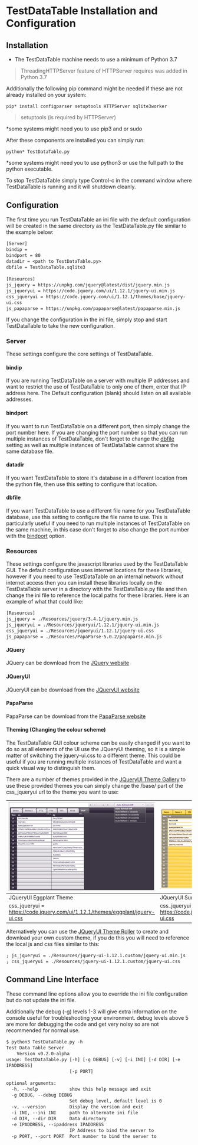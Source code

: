 # TestDataTable Installation and Configuration

## Installation

- The TestDataTable machine needs to use a minimum of Python 3.7
> ThreadingHTTPServer feature of HTTPServer requires was added in Python 3.7

Additionally the following pip command might be needed if these are not already installed on your system:
```
pip* install configparser setuptools HTTPServer sqlite3worker
```
> setuptools (is required by HTTPServer)

\*some systems might need you to use pip3 and or sudo

After these components are installed you can simply run:
```
python* TestDataTable.py
```
\*some systems might need you to use python3 or use the full path to the python executable.

To stop TestDataTable simply type Control-c in the command window where TestDataTable is running and it will shutdown cleanly.

## Configuration

The first time you run TestDataTable an ini file with the default configuration will be created in the same directory as the TestDataTable.py file similar to the example below:

```
[Server]
bindip =
bindport = 80
datadir = <path to TestDataTable.py>
dbfile = TestDataTable.sqlite3

[Resources]
js_jquery = https://unpkg.com/jquery@latest/dist/jquery.min.js
js_jqueryui = https://code.jquery.com/ui/1.12.1/jquery-ui.min.js
css_jqueryui = https://code.jquery.com/ui/1.12.1/themes/base/jquery-ui.css
js_papaparse = https://unpkg.com/papaparse@latest/papaparse.min.js

```

If you change the configuration in the ini file, simply stop and start TestDataTable to take the new configuration.

### Server

These settings configure the core settings of TestDataTable.

#### bindip

If you are running TestDataTable on a server with multiple IP addresses and want to restrict the use of TestDataTable to only one of them, enter that IP address here. The Default configuration (blank) should listen on all available addresses.

#### bindport

If you want to run TestDataTable on a different port, then simply change the port number here. If you are changing the port number so that you can run multiple instances of TestDataTable, don't forget to change the [dbfile](#dbfile) setting as well as multiple instances of TestDataTable cannot share the same database file.

#### datadir

If you want TestDataTable to store it's database in a different location from the python file, then use this setting to configure that location.

#### dbfile

If you want TestDataTable to use a different file name for you TestDataTable database, use this setting to configure the file name to use. This is particularly useful if you need to run multiple instances of TestDataTable on the same machine, in this case don't forget to also change the port number with the [bindport](#bindport) option.

### Resources

These settings configure the javascript libraries used by the TestDataTable GUI. The default configuration uses internet locations for these libraries, however if you need to use TestDataTable on an internal network without internet access then you can install these libraries locally on the TestDataTable server in a directory with the TestDataTable.py file and then change the ini file to reference the local paths for these libraries. Here is an example of what that could like:

```
[Resources]
js_jquery = ./Resources/jquery/3.4.1/jquery.min.js
js_jqueryui = ./Resources/jqueryui/1.12.1/jquery-ui.min.js
css_jqueryui = ./Resources/jqueryui/1.12.1/jquery-ui.css
js_papaparse = ./Resources/PapaParse-5.0.2/papaparse.min.js
```

#### JQuery
JQuery can be download from the [JQuery website](https://jquery.com/)

#### JQueryUI
JQueryUI can be download from the [JQueryUI website](https://jqueryui.com/)

#### PapaParse
PapaParse can be download from the [PapaParse website](https://www.papaparse.com/)

#### Theming (Changing the colour scheme)

The TestDataTable GUI colour scheme can be easily changed if you want to do so as all elements of the UI use the JQueryUI theming, so it is a simple matter of switching the jquery-ui.css to a different theme. This could be useful if you are running multiple instances of TestDataTable and want a quick visual way to distinguish them.

There are a number of themes provided in the [JQueryUI Theme Gallery](https://jqueryui.com/themeroller/#themeGallery) to use these provided themes you can simply change the /base/ part of the css_jqueryui url to the theme you want to use:

|![Egplant](Images/v0.2.0-MainPageThemeEggplant.png)|![Egplant](Images/v0.2.0-MainPageThemeSunny.png)|
|---|---|
|JQueryUI Eggplant Theme|JQueryUI Sunny Theme|
| css_jqueryui = https://code.jquery.com/ui/1.12.1/themes/eggplant/jquery-ui.css | css_jqueryui = https://code.jquery.com/ui/1.12.1/themes/sunny/jquery-ui.css |

Alternatively you can use the [JQueryUI Theme Roller](https://jqueryui.com/themeroller/) to create and download your own custom theme, if you do this you will need to reference the local js and css files similar to this:

```
; js_jqueryui = ./Resources/jquery-ui-1.12.1.custom/jquery-ui.min.js
; css_jqueryui = ./Resources/jquery-ui-1.12.1.custom/jquery-ui.css
```


## Command Line Interface

These command line options allow you to override the ini file configuration but do not update the ini file.

Additionally the debug (-g) levels 1-3 will give extra information on the console useful for troubleshooting your environment. debug levels above 5 are more for debugging the code and get very noisy so are not recommended for normal use.

```
$ python3 TestDataTable.py -h
Test Data Table Server
	Version v0.2.0-alpha
usage: TestDataTable.py [-h] [-g DEBUG] [-v] [-i INI] [-d DIR] [-e IPADDRESS]
                        [-p PORT]

optional arguments:
  -h, --help            show this help message and exit
  -g DEBUG, --debug DEBUG
                        Set debug level, default level is 0
  -v, --version         Display the version and exit
  -i INI, --ini INI     path to alternate ini file
  -d DIR, --dir DIR     Data directory
  -e IPADDRESS, --ipaddress IPADDRESS
                        IP Address to bind the server to
  -p PORT, --port PORT  Port number to bind the server to
```

